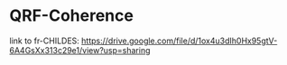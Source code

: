 # QRF-Coherence
link to fr-CHILDES: https://drive.google.com/file/d/1ox4u3dIh0Hx95gtV-6A4GsXx313c29e1/view?usp=sharing
